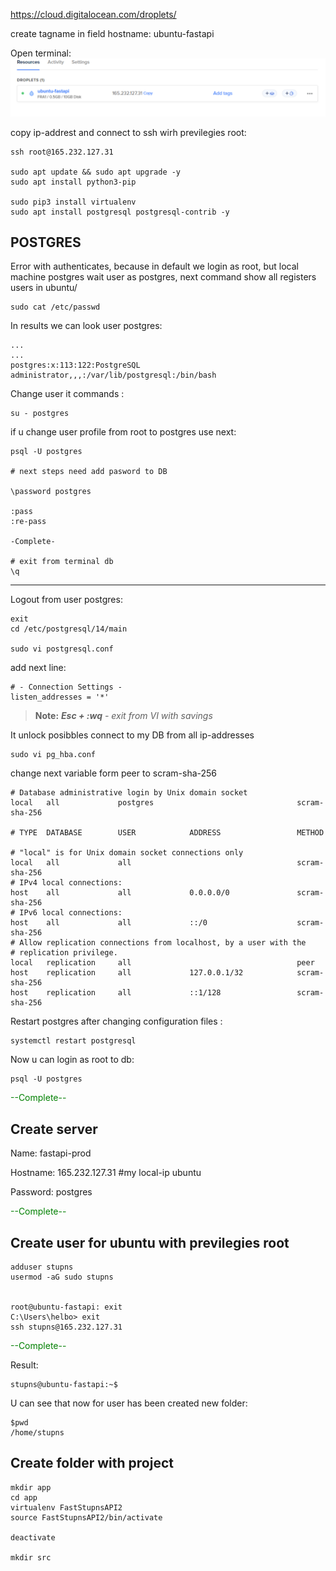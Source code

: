 https://cloud.digitalocean.com/droplets/

create tagname in field hostname:
ubuntu-fastapi

Open terminal:
![](..\img\2.png)

copy ip-addrest and connect to ssh wirh previlegies root:
```commandline
ssh root@165.232.127.31

sudo apt update && sudo apt upgrade -y
sudo apt install python3-pip

sudo pip3 install virtualenv
sudo apt install postgresql postgresql-contrib -y
```
## POSTGRES

Error with authenticates, because in default we login as root, but local machine postgres wait user as postgres,
next command show  all registers users in ubuntu/

```commandline
sudo cat /etc/passwd
```

In results we can look user postgres:
```text
...
...
postgres:x:113:122:PostgreSQL administrator,,,:/var/lib/postgresql:/bin/bash
```

Change user it commands :
```commandline
su - postgres
```



if u change user profile from root to postgres use next:
```commandline
psql -U postgres

# next steps need add pasword to DB

\password postgres

:pass
:re-pass

-Complete-

# exit from terminal db
\q 
```
___
Logout from user postgres:
```commandline
exit
cd /etc/postgresql/14/main

sudo vi postgresql.conf
```

add next line:
```text
# - Connection Settings -
listen_addresses = '*'
```

> __Note:__ **_Esc + :wq_**  _- exit from VI with savings_

It unlock posibbles connect to my DB from all ip-addresses

```commandline
sudo vi pg_hba.conf
```
change next variable form peer to scram-sha-256
```text
# Database administrative login by Unix domain socket
local   all             postgres                                scram-sha-256

# TYPE  DATABASE        USER            ADDRESS                 METHOD

# "local" is for Unix domain socket connections only
local   all             all                                     scram-sha-256
# IPv4 local connections:
host    all             all             0.0.0.0/0               scram-sha-256
# IPv6 local connections:
host    all             all             ::/0                    scram-sha-256
# Allow replication connections from localhost, by a user with the
# replication privilege.
local   replication     all                                     peer
host    replication     all             127.0.0.1/32            scram-sha-256
host    replication     all             ::1/128                 scram-sha-256
```

Restart postgres after changing configuration files :
```commandline
systemctl restart postgresql
```

Now u can login as root to db:

```commandline
psql -U postgres
```
<p style="color:green">--Complete--</p>

## Create server
Name: fastapi-prod

Hostname: 165.232.127.31  #my local-ip ubuntu

Password: postgres

<p style="color:green">--Complete--</p>

## Create user for ubuntu with previlegies root

```commandline
adduser stupns
usermod -aG sudo stupns


root@ubuntu-fastapi: exit
C:\Users\helbo> exit
ssh stupns@165.232.127.31
```
<p style="color:green">--Complete--</p>
Result:

```text
stupns@ubuntu-fastapi:~$
```

U can see that now for user has been created new folder:
```commandline
$pwd
/home/stupns
```
## Create folder with project

```commandline
mkdir app
cd app
virtualenv FastStupnsAPI2
source FastStupnsAPI2/bin/activate

deactivate

mkdir src
```